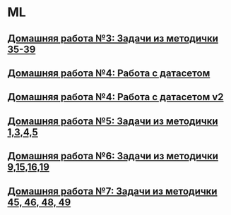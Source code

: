 # ML

## [Домашняя работа №3: Задачи из методички 35-39](https://github.com/idnkwdieba/ML/tree/main/homework1)

## [Домашняя работа №4: Работа с датасетом](https://github.com/idnkwdieba/ML/tree/main/homework2)

## [Домашняя работа №4: Работа с датасетом v2](https://github.com/idnkwdieba/ML/tree/main/homework2_1)

## [Домашняя работа №5: Задачи из методички 1,3,4,5](https://github.com/idnkwdieba/ML/tree/main/homework3)

## [Домашняя работа №6: Задачи из методички 9,15,16,19](https://github.com/idnkwdieba/ML/tree/main/homework4)

## [Домашняя работа №7: Задачи из методички 45, 46, 48, 49](https://github.com/idnkwdieba/ML/tree/main/homework5)
